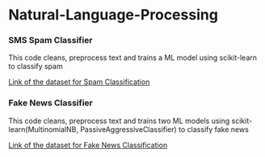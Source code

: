 # Natural-Language-Processing

### SMS Spam Classifier ###

This code cleans, preprocess text and trains a ML model using scikit-learn to classify spam

[Link of the dataset for Spam Classification](https://archive.ics.uci.edu/ml/datasets/SMS+Spam+Collection)


### Fake News Classifier ###

This code cleans, preprocess text and trains two ML models using scikit-learn(MultinomialNB, PassiveAggressiveClassifier) to classify fake news

[Link of the dataset for Fake News Classification](https://www.kaggle.com/c/fake-news/data)

